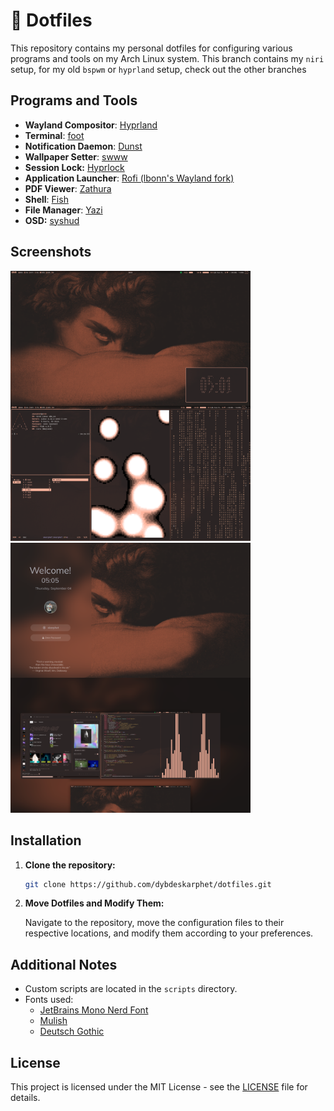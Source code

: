 # 🎨 Dotfiles

This repository contains my personal dotfiles for configuring various programs and tools on my Arch Linux system. This branch contains my `niri` setup, for my old `bspwm` or `hyprland` setup, check out the other branches

## Programs and Tools

- **Wayland Compositor**: [Hyprland](https://yalter.github.io/niri/)
- **Terminal**: [foot](https://codeberg.org/dnkl/foot)
- **Notification Daemon**: [Dunst](https://dunst-project.org/)
- **Wallpaper Setter**: [swww](https://github.com/LGFae/swww)
- **Session Lock:** [Hyprlock](https://github.com/hyprwm/hyprlock)
- **Application Launcher**: [Rofi (lbonn's Wayland fork)](https://github.com/lbonn/rofi)
- **PDF Viewer**: [Zathura](https://pwmt.org/projects/zathura/)
- **Shell**: [Fish](https://fishshell.com/)
- **File Manager**: [Yazi](https://github.com/sxyazi/yazi)
- **OSD:** [syshud](https://github.com/System64fumo/syshud)

## Screenshots

<img src="screenshot1.png" width="384"> <img src="screenshot2.png" width="384">

## Installation

1. **Clone the repository:**

   ```bash
   git clone https://github.com/dybdeskarphet/dotfiles.git
   ```

2. **Move Dotfiles and Modify Them:**

   Navigate to the repository, move the configuration files to their respective locations, and modify them according to your preferences.

## Additional Notes

- Custom scripts are located in the `scripts` directory.
- Fonts used:
  - [JetBrains Mono Nerd Font](https://www.nerdfonts.com/font-downloads)
  - [Mulish](https://fonts.google.com/specimen/Mulish)
  - [Deutsch Gothic](https://www.dafont.com/deutsch-gothic.font)

## License

This project is licensed under the MIT License - see the [LICENSE](LICENSE) file for details.
